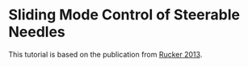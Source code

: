 # Sliding Mode Control of Steerable Needles

This tutorial is based on the publication from [Rucker 2013](http://research.vuse.vanderbilt.edu/MEDLab/sites/default/files/RuckerSlidingTRO13.pdf).
